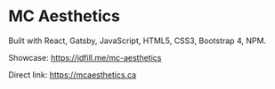 <h1>MC Aesthetics</h1>

Built with React, Gatsby, JavaScript, HTML5, CSS3, Bootstrap 4, NPM.

Showcase: https://jdfill.me/mc-aesthetics

Direct link: https://mcaesthetics.ca
